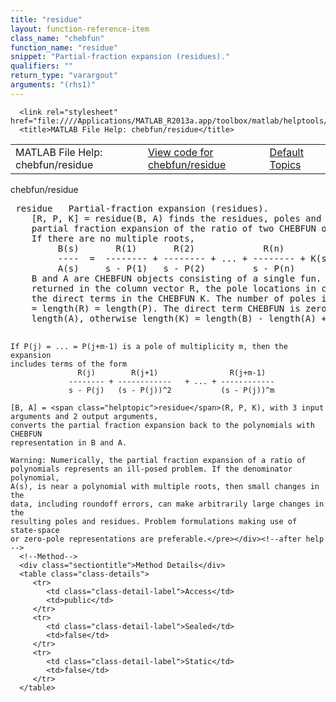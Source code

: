 ```yaml
---
title: "residue"
layout: function-reference-item
class_name: "chebfun"
function_name: "residue"
snippet: "Partial-fraction expansion (residues)."
qualifiers: ""
return_type: "varargout"
arguments: "(rhs1)"
---
```


<html>
   <head>
      <meta http-equiv="Content-Type" content="text/html; charset=utf-8">
   
      <link rel="stylesheet" href="file:////Applications/MATLAB_R2013a.app/toolbox/matlab/helptools/private/helpwin.css">
      <title>MATLAB File Help: chebfun/residue</title>
   </head>
   <body>
      <!--Single-page help-->
      <table border="0" cellspacing="0" width="100%">
         <tr class="subheader">
            <td class="headertitle">MATLAB File Help: chebfun/residue</td>
            <td class="subheader-left"><a href="matlab:edit chebfun/residue">View code for chebfun/residue</a></td>
            <td class="subheader-right"><a href="matlab:helpwin">Default Topics</a></td>
         </tr>
      </table>
      <div class="title">chebfun/residue</div>
      <div class="helptext"><pre><!--helptext --> <span class="helptopic">residue</span>   Partial-fraction expansion (residues).
    [R, P, K] = <span class="helptopic">residue</span>(B, A) finds the residues, poles and direct term of a
    partial fraction expansion of the ratio of two CHEBFUN objects B(s)/A(s).
    If there are no multiple roots,
         B(s)       R(1)       R(2)             R(n)
         ----  =  -------- + -------- + ... + -------- + K(s)
         A(s)     s - P(1)   s - P(2)         s - P(n)
    B and A are CHEBFUN objects consisting of a single fun. The residues are
    returned in the column vector R, the pole locations in column vector P, and
    the direct terms in the CHEBFUN K. The number of poles is n = length(A) - 1
    = length(R) = length(P). The direct term CHEBFUN is zero if length(B) &lt;
    length(A), otherwise length(K) = length(B) - length(A) + 1.
 
    If P(j) = ... = P(j+m-1) is a pole of multiplicity m, then the expansion
    includes terms of the form
                   R(j)        R(j+1)                R(j+m-1)
                 -------- + ------------   + ... + ------------
                 s - P(j)   (s - P(j))^2           (s - P(j))^m
 
    [B, A] = <span class="helptopic">residue</span>(R, P, K), with 3 input arguments and 2 output arguments,
    converts the partial fraction expansion back to the polynomials with CHEBFUN
    representation in B and A.
 
    Warning: Numerically, the partial fraction expansion of a ratio of
    polynomials represents an ill-posed problem. If the denominator polynomial,
    A(s), is near a polynomial with multiple roots, then small changes in the
    data, including roundoff errors, can make arbitrarily large changes in the
    resulting poles and residues. Problem formulations making use of state-space
    or zero-pole representations are preferable.</pre></div><!--after help -->
      <!--Method-->
      <div class="sectiontitle">Method Details</div>
      <table class="class-details">
         <tr>
            <td class="class-detail-label">Access</td>
            <td>public</td>
         </tr>
         <tr>
            <td class="class-detail-label">Sealed</td>
            <td>false</td>
         </tr>
         <tr>
            <td class="class-detail-label">Static</td>
            <td>false</td>
         </tr>
      </table>
   </body>
</html>
